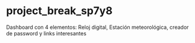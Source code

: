 # project_break_sp7y8
Dashboard con 4 elementos: Reloj digital, Estación meteorológica, creador de password y links interesantes
